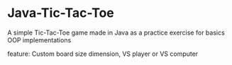 # Java-Tic-Tac-Toe
A simple Tic-Tac-Toe game made in Java as a practice exercise for basics OOP implementations

feature: Custom board size dimension, VS player or VS computer
